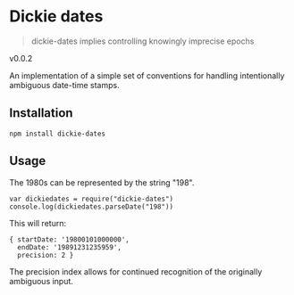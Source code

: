 # Dickie dates

> dickie-dates implies controlling knowingly imprecise epochs

v0.0.2

An implementation of a simple set of conventions for handling intentionally ambiguous date-time stamps.

## Installation

	npm install dickie-dates

## Usage

The 1980s can be represented by the string "198".

	var dickiedates = require("dickie-dates")
	console.log(dickiedates.parseDate("198"))

This will return:

	{ startDate: '19800101000000',
	  endDate: '19891231235959',
	  precision: 2 }

The precision index allows for continued recognition of the originally ambiguous input.
